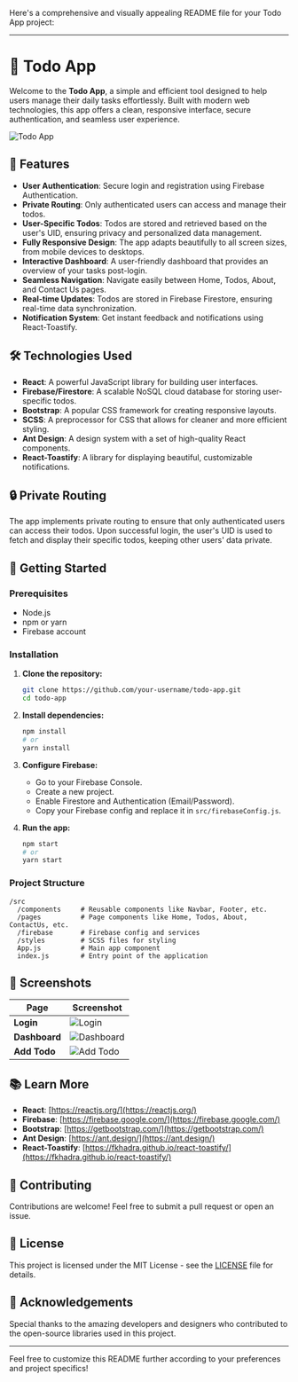 Here's a comprehensive and visually appealing README file for your Todo App project:

---

# 📝 Todo App

Welcome to the **Todo App**, a simple and efficient tool designed to help users manage their daily tasks effortlessly. Built with modern web technologies, this app offers a clean, responsive interface, secure authentication, and seamless user experience.

![Todo App](https://via.placeholder.com/800x400) <!-- Add a screenshot of your app here -->

## 🚀 Features

- **User Authentication**: Secure login and registration using Firebase Authentication.
- **Private Routing**: Only authenticated users can access and manage their todos.
- **User-Specific Todos**: Todos are stored and retrieved based on the user's UID, ensuring privacy and personalized data management.
- **Fully Responsive Design**: The app adapts beautifully to all screen sizes, from mobile devices to desktops.
- **Interactive Dashboard**: A user-friendly dashboard that provides an overview of your tasks post-login.
- **Seamless Navigation**: Navigate easily between Home, Todos, About, and Contact Us pages.
- **Real-time Updates**: Todos are stored in Firebase Firestore, ensuring real-time data synchronization.
- **Notification System**: Get instant feedback and notifications using React-Toastify.

## 🛠️ Technologies Used

- **React**: A powerful JavaScript library for building user interfaces.
- **Firebase/Firestore**: A scalable NoSQL cloud database for storing user-specific todos.
- **Bootstrap**: A popular CSS framework for creating responsive layouts.
- **SCSS**: A preprocessor for CSS that allows for cleaner and more efficient styling.
- **Ant Design**: A design system with a set of high-quality React components.
- **React-Toastify**: A library for displaying beautiful, customizable notifications.

## 🔒 Private Routing

The app implements private routing to ensure that only authenticated users can access their todos. Upon successful login, the user's UID is used to fetch and display their specific todos, keeping other users' data private.

## 🌟 Getting Started

### Prerequisites

- Node.js
- npm or yarn
- Firebase account

### Installation

1. **Clone the repository:**
   ```bash
   git clone https://github.com/your-username/todo-app.git
   cd todo-app
   ```

2. **Install dependencies:**
   ```bash
   npm install
   # or
   yarn install
   ```

3. **Configure Firebase:**
   - Go to your Firebase Console.
   - Create a new project.
   - Enable Firestore and Authentication (Email/Password).
   - Copy your Firebase config and replace it in `src/firebaseConfig.js`.

4. **Run the app:**
   ```bash
   npm start
   # or
   yarn start
   ```

### Project Structure

```
/src
  /components     # Reusable components like Navbar, Footer, etc.
  /pages          # Page components like Home, Todos, About, ContactUs, etc.
  /firebase       # Firebase config and services
  /styles         # SCSS files for styling
  App.js          # Main app component
  index.js        # Entry point of the application
```

## 📸 Screenshots

| Page             | Screenshot |
|------------------|------------|
| **Login**        | ![Login](https://via.placeholder.com/200x400) |
| **Dashboard**    | ![Dashboard](https://via.placeholder.com/200x400) |
| **Add Todo**     | ![Add Todo](https://via.placeholder.com/200x400) |

## 📚 Learn More

- **React**: [https://reactjs.org/](https://reactjs.org/)
- **Firebase**: [https://firebase.google.com/](https://firebase.google.com/)
- **Bootstrap**: [https://getbootstrap.com/](https://getbootstrap.com/)
- **Ant Design**: [https://ant.design/](https://ant.design/)
- **React-Toastify**: [https://fkhadra.github.io/react-toastify/](https://fkhadra.github.io/react-toastify/)

## 🤝 Contributing

Contributions are welcome! Feel free to submit a pull request or open an issue.

## 📄 License

This project is licensed under the MIT License - see the [LICENSE](LICENSE) file for details.

## 🎉 Acknowledgements

Special thanks to the amazing developers and designers who contributed to the open-source libraries used in this project.

---

Feel free to customize this README further according to your preferences and project specifics!
